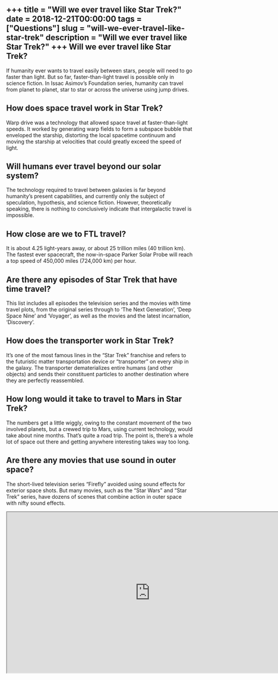 +++
title = "Will we ever travel like Star Trek?"
date = 2018-12-21T00:00:00
tags = ["Questions"]
slug = "will-we-ever-travel-like-star-trek"
description = "Will we ever travel like Star Trek?"
+++
Will we ever travel like Star Trek?
-----------------------------------

If humanity ever wants to travel easily between stars, people will need to go faster than light. But so far, faster-than-light travel is possible only in science fiction. In Issac Asimov’s Foundation series, humanity can travel from planet to planet, star to star or across the universe using jump drives.

How does space travel work in Star Trek?
----------------------------------------

Warp drive was a technology that allowed space travel at faster-than-light speeds. It worked by generating warp fields to form a subspace bubble that enveloped the starship, distorting the local spacetime continuum and moving the starship at velocities that could greatly exceed the speed of light.

Will humans ever travel beyond our solar system?
------------------------------------------------

The technology required to travel between galaxies is far beyond humanity’s present capabilities, and currently only the subject of speculation, hypothesis, and science fiction. However, theoretically speaking, there is nothing to conclusively indicate that intergalactic travel is impossible.

How close are we to FTL travel?
-------------------------------

It is about 4.25 light-years away, or about 25 trillion miles (40 trillion km). The fastest ever spacecraft, the now-in-space Parker Solar Probe will reach a top speed of 450,000 miles (724,000 km) per hour.

Are there any episodes of Star Trek that have time travel?
----------------------------------------------------------

This list includes all episodes the television series and the movies with time travel plots, from the original series through to ‘The Next Generation’, ‘Deep Space Nine’ and ‘Voyager’, as well as the movies and the latest incarnation, ‘Discovery’.

How does the transporter work in Star Trek?
-------------------------------------------

It’s one of the most famous lines in the “Star Trek” franchise and refers to the futuristic matter transportation device or “transporter” on every ship in the galaxy. The transporter dematerializes entire humans (and other objects) and sends their constituent particles to another destination where they are perfectly reassembled.

How long would it take to travel to Mars in Star Trek?
------------------------------------------------------

The numbers get a little wiggly, owing to the constant movement of the two involved planets, but a crewed trip to Mars, using current technology, would take about nine months. That’s quite a road trip. The point is, there’s a whole lot of space out there and getting anywhere interesting takes way too long.

Are there any movies that use sound in outer space?
---------------------------------------------------

The short-lived television series “Firefly” avoided using sound effects for exterior space shots. But many movies, such as the “Star Wars” and “Star Trek” series, have dozens of scenes that combine action in outer space with nifty sound effects.

<iframe allow="accelerometer; autoplay; clipboard-write; encrypted-media; gyroscope; picture-in-picture" allowfullscreen="" class="__youtube_prefs__  epyt-is-override  no-lazyload" data-no-lazy="1" data-origheight="433" data-origwidth="770" data-skipgform_ajax_framebjll="" height="433" id="_ytid_84784" loading="lazy" src="https://www.youtube.com/embed/JWeR_F4uyE0?enablejsapi=1&autoplay=0&cc_load_policy=0&cc_lang_pref=&iv_load_policy=1&loop=0&modestbranding=0&rel=1&fs=1&playsinline=0&autohide=2&theme=dark&color=red&controls=1&" title="YouTube player" width="770"></iframe>